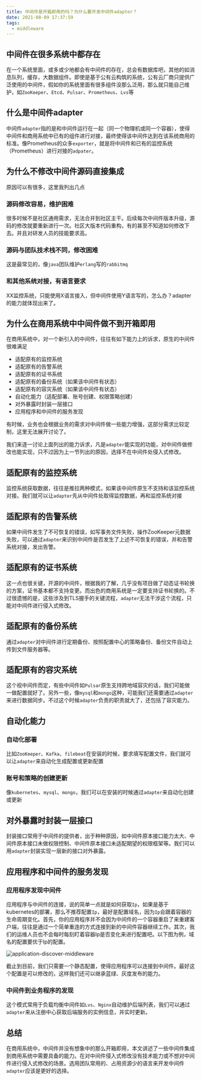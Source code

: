 ```yaml
---
title: 中间件是开箱即用的吗？为什么要开发中间件adapter？
date: 2021-08-09 17:37:59
tags:
  - middleware
---
```


## 中间件在很多系统中都存在

在一个系统里面，或多或少地都会有中间件的存在，总会有数据库吧，其他的如消息队列，缓存，大数据组件。即使是基于公有云构筑的系统，公有云厂商只提供广泛使用的中间件，假如你的系统里面有很多组件没那么泛用，那么就只能自己维护，如`ZooKeeper`、`Etcd`、`Pulsar`、`Prometheus`、`Lvs`等

## 什么是中间件adapter

中间件`adapter`指的是和中间件运行在一起（同一个物理机或同一个容器），使得中间件和商用系统中已有的组件进行对接，最终使得该中间件达到在该系统商用的标准。像Prometheus的众多`exporter`，就是将中间件和已有的监控系统（Prometheus）进行对接的`adpater`。

## 为什么不修改中间件源码直接集成

原因可以有很多，这里我列出几点

### 源码修改容易，维护困难

很多时候不是社区通用需求，无法合并到社区主干。后续每次中间件版本升级，源码的修改就要重新进行一次。社区大版本代码重构，有的甚至不知道如何修改下去。并且对研发人员的技能要求高。

### 源码与团队技术栈不同，修改困难

这是最常见的，像`java`团队维护`erlang`写的`rabbitmq`

### 和其他系统对接，有语言要求

XX监控系统，只能使用X语言接入，但中间件使用Y语言写的，怎么办？adapter的能力就体现出来了。

## 为什么在商用系统中中间件做不到开箱即用

在商用系统中，对一个新引入的中间件，往往有如下能力上的诉求，原生的中间件很难满足

- 适配原有的监控系统
- 适配原有的告警系统
- 适配原有的证书系统
- 适配原有的备份系统（如果该中间件有状态）
- 适配原有的容灾系统（如果该中间件有状态）
- 自动化能力（适配部署、账号创建、权限策略创建）
- 对外暴露时封装一层接口
- 应用程序和中间件的服务发现

有时候，业务也会根据业务的需求对中间件做一些能力增强，这部分需求比较定制，这里无法展开讨论了。

我们来逐一讨论上面列出的能力诉求，凡是`adapter`能实现的功能，对中间件做修改也能实现，只不过因为上一节列出的原因，选择不在中间件处侵入式修改。

## 适配原有的监控系统

监控系统获取数据，往往是推拉两种模式，如果该中间件原生不支持和该监控系统对接。我们就可以让`adapter`先从中间件处取得监控数据，再和监控系统对接

## 适配原有的告警系统

如果中间件发生了不可恢复的错误，如写事务文件失败，操作ZooKeeper元数据失败，可以通过`adapter`来识别中间件是否发生了上述不可恢复的错误，并和告警系统对接，发出告警。

## 适配原有的证书系统

这一点也很关键，开源的中间件，根据我的了解，几乎没有项目做了动态证书轮换的方案，证书基本都不支持变更。而出色的商用系统是一定要支持证书轮换的。不过很遗憾的是，这些涉及到TLS握手的关键流程，`adapter`无法干涉这个流程，只能对中间件进行侵入式修改。

## 适配原有的备份系统

通过`adapter`对中间件进行定期备份、按照配置中心的策略备份、备份文件自动上传到文件服务器等。

## 适配原有的容灾系统

这个视中间件而定，有些中间件如`Pulsar`原生支持跨地域容灾的话，我们可能做一做配置就好了。另外一些，像`mysql`和`mongo`这种，可能我们还需要通过`adapter`来进行数据同步。不过这个时候`adapter`负责的职责就大了，还包括了容灾能力。

## 自动化能力

### 自动化部署

比如`ZooKeeper`、`Kafka`、`filebeat`在安装的时候，要求填写配置文件，我们就可以让`adapter`来自动化生成配置或更新配置

### 账号和策略的创建更新

像`kubernetes`、`mysql`、`mongo`，我们可以在安装的时候通过`adapter`来自动化创建或更新

## 对外暴露时封装一层接口

封装接口常用于中间件的提供者，出于种种原因，如中间件原本接口能力太大、中间件原本接口未做权限控制、中间件原本接口未适配期望的权限框架等。我们可以用`adapter`封装实现一层新的接口对外暴露。


## 应用程序和中间件的服务发现

### 应用程序发现中间件

应用程序与中间件的连接，说的简单一点就是如何获取`Ip`，如果是基于kubernetes的部署，那么不推荐配置`Ip`，最好是配置域名，因为`Ip`会跟着容器的生命周期变化。首先，你的应用程序并不会因为中间件的一个容器重启了来重建客户端，往往是通过一个简单重连的方式连接到新的中间件容器继续工作。其次，我们的运维人员也不会每时每刻盯着容器Ip是否变化来进行配置吧。以下图为例，域名的配置要优于Ip的配置。

![application-discover-middleware](application-discover-middleware.png)

截止到目前，我们只需要一个静态配置，使得应用程序可以连接到中间件。最好这个配置是可以修改的，这样我们还可以继承蓝绿、灰度发布的能力。

### 中间件到业务程序的发现

这个模式常用于负载均衡中间件如`Lvs`、`Nginx`自动维护后端列表，我们可以通过`adapter`来从注册中心获取后端服务的实例信息，并实时更新。

## 总结

在商用系统中，中间件并没有想象中的那么开箱即用，本文讲述了一些中间件集成到商用系统中需要具备的能力。在对中间件侵入式修改没有技术能力或不想对中间件进行侵入式修改的场景。选用团队常用的、占用资源少的语言来开发中间件`adapter`应该是更好的选择。
